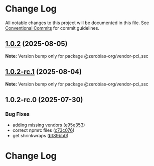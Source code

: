 # Change Log

All notable changes to this project will be documented in this file.
See [Conventional Commits](https://conventionalcommits.org) for commit guidelines.

## [1.0.2](https://github.com/zerobias-org/vendor/compare/@zerobias-org/vendor-pci_ssc@1.0.2-rc.1...@zerobias-org/vendor-pci_ssc@1.0.2) (2025-08-05)

**Note:** Version bump only for package @zerobias-org/vendor-pci_ssc





## [1.0.2-rc.1](https://github.com/zerobias-org/vendor/compare/@zerobias-org/vendor-pci_ssc@1.0.2-rc.0...@zerobias-org/vendor-pci_ssc@1.0.2-rc.1) (2025-08-04)

**Note:** Version bump only for package @zerobias-org/vendor-pci_ssc





## 1.0.2-rc.0 (2025-07-30)


### Bug Fixes

* adding missing vendors ([e95e353](https://github.com/zerobias-org/vendor/commit/e95e35309a1812973f4536f535eee460edc5414c))
* correct npmrc files ([c73c076](https://github.com/zerobias-org/vendor/commit/c73c0761e1e567cc0c2f0f8179725016d11caf8c))
* get shrinkwraps ([b189bb0](https://github.com/zerobias-org/vendor/commit/b189bb0cf53ad66427530ccc0eab7824527942d3))





# Change Log
